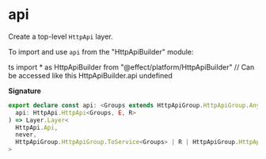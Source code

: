 # api

Create a top-level `HttpApi` layer.

To import and use `api` from the "HttpApiBuilder" module:

ts
import \* as HttpApiBuilder from "@effect/platform/HttpApiBuilder"
// Can be accessed like this
HttpApiBuilder.api
undefined

**Signature**

```ts
export declare const api: <Groups extends HttpApiGroup.HttpApiGroup.Any, E, R>(
  api: HttpApi.HttpApi<Groups, E, R>
) => Layer.Layer<
  HttpApi.Api,
  never,
  HttpApiGroup.HttpApiGroup.ToService<Groups> | R | HttpApiGroup.HttpApiGroup.ErrorContext<Groups>
>
```
